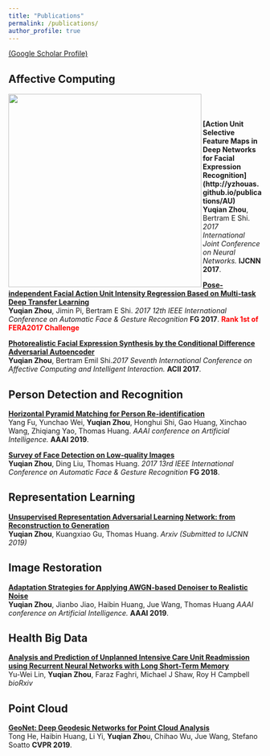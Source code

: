 ```yaml
---
title: "Publications"
permalink: /publications/
author_profile: true
---
```

[(Google Scholar Profile)](https://scholar.google.com/citations?user=QG2AkuYAAAAJ&hl=en)
## Affective Computing
<img src='fig/teaser.png' align="left" width=384>
<br><br><br>
<b>[Action Unit Selective Feature Maps in Deep Networks for Facial Expression Recognition](http://yzhouas.github.io/publications/AU)</b> <br>
<b>Yuqian Zhou</b>, Bertram E Shi. <i>2017 International Joint Conference on Neural Networks.</i> <b>IJCNN 2017</b>.

<b>[Pose-independent Facial Action Unit Intensity Regression Based on Multi-task Deep Transfer Learning](http://yzhouas.github.io/publications/FERA)</b> <br>
<b>Yuqian Zhou</b>, Jimin Pi, Bertram E Shi. <i>2017 12th IEEE International Conference on Automatic Face & Gesture Recognition</i> <b>FG 2017</b>. <b><span style="color:red">Rank 1st of FERA2017 Challenge</span></b>

<b>[Photorealistic Facial Expression Synthesis by the Conditional Difference Adversarial Autoencoder](http://yzhouas.github.io/publications/ExpGAN)</b><br>
<b>Yuqian Zhou</b>, Bertram Emil Shi.<i>2017 Seventh International Conference on Affective Computing and Intelligent Interaction.</i> <b>ACII 2017</b>. 
## Person Detection and Recognition
<b>[Horizontal Pyramid Matching for Person Re-identification](http://yzhouas.github.io/publications/reid)</b> <br>
Yang Fu, Yunchao Wei, <b>Yuqian Zhou</b>, Honghui Shi, Gao Huang, Xinchao Wang, Zhiqiang Yao, Thomas Huang. <i>AAAI conference on Artificial Intelligence.</i> <b>AAAI 2019</b>.

<b>[Survey of Face Detection on Low-quality Images](https://ieeexplore.ieee.org/abstract/document/8373914)</b> <br>
<b>Yuqian Zhou</b>, Ding Liu, Thomas Huang. <i>2017 13rd IEEE International Conference on Automatic Face & Gesture Recognition</i> <b>FG 2018</b>.
## Representation Learning

<b>[Unsupervised Representation Adversarial Learning Network: from Reconstruction to Generation](https://arxiv.org/abs/1804.07353)</b> <br>
<b>Yuqian Zhou</b>, Kuangxiao Gu, Thomas Huang. <i>Arxiv (Submitted to IJCNN 2019)</i> 


## Image Restoration
<b>[Adaptation Strategies for Applying AWGN-based Denoiser to Realistic Noise](http://yzhouas.github.io/publications/reid)</b> <br>
<b>Yuqian Zhou</b>, Jianbo Jiao, Haibin Huang, Jue Wang, Thomas Huang  <i>AAAI conference on Artificial Intelligence.</i> <b>AAAI 2019</b>. 


## Health Big Data
<b>[Analysis and Prediction of Unplanned Intensive Care Unit Readmission using Recurrent Neural Networks with Long Short-Term Memory](https://www.biorxiv.org/content/10.1101/385518v1.abstract)</b> <br>
Yu-Wei Lin, <b>Yuqian Zhou</b>, Faraz Faghri, Michael J Shaw, Roy H Campbell <i>bioRxiv</i> 

## Point Cloud
<b>[GeoNet: Deep Geodesic Networks for Point Cloud Analysis](https://arxiv.org/pdf/1901.00680.pdf)</b> <br>
Tong He,  Haibin Huang,  Li Yi,  <b>Yuqian Zho</b>u,  Chihao Wu,  Jue Wang,  Stefano Soatto  <b>CVPR 2019</b>. 

